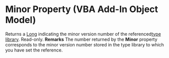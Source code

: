 
# Minor Property (VBA Add-In Object Model)



Returns a [Long](b8bdf64f-5920-1ae9-16d0-b26d09524a30.md) indicating the minor version number of the referenced[type library](b8bdf64f-5920-1ae9-16d0-b26d09524a30.md). Read-only.
 **Remarks**
The number returned by the  **Minor** property corresponds to the minor version number stored in the type library to which you have set the reference.
